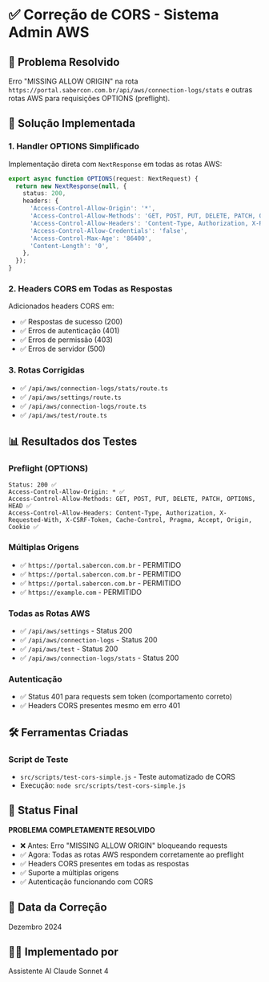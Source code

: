 # ✅ Correção de CORS - Sistema Admin AWS

## 🎯 Problema Resolvido
Erro "MISSING ALLOW ORIGIN" na rota `https://portal.sabercon.com.br/api/aws/connection-logs/stats` e outras rotas AWS para requisições OPTIONS (preflight).

## 🔧 Solução Implementada

### 1. Handler OPTIONS Simplificado
Implementação direta com `NextResponse` em todas as rotas AWS:

```typescript
export async function OPTIONS(request: NextRequest) {
  return new NextResponse(null, {
    status: 200,
    headers: {
      'Access-Control-Allow-Origin': '*',
      'Access-Control-Allow-Methods': 'GET, POST, PUT, DELETE, PATCH, OPTIONS, HEAD',
      'Access-Control-Allow-Headers': 'Content-Type, Authorization, X-Requested-With, X-CSRF-Token, Cache-Control, Pragma, Accept, Origin, Cookie',
      'Access-Control-Allow-Credentials': 'false',
      'Access-Control-Max-Age': '86400',
      'Content-Length': '0',
    },
  });
}
```

### 2. Headers CORS em Todas as Respostas
Adicionados headers CORS em:
- ✅ Respostas de sucesso (200)
- ✅ Erros de autenticação (401)
- ✅ Erros de permissão (403)
- ✅ Erros de servidor (500)

### 3. Rotas Corrigidas
- ✅ `/api/aws/connection-logs/stats/route.ts`
- ✅ `/api/aws/settings/route.ts`
- ✅ `/api/aws/connection-logs/route.ts`
- ✅ `/api/aws/test/route.ts`

## 📊 Resultados dos Testes

### Preflight (OPTIONS)
```
Status: 200 ✅
Access-Control-Allow-Origin: * ✅
Access-Control-Allow-Methods: GET, POST, PUT, DELETE, PATCH, OPTIONS, HEAD ✅
Access-Control-Allow-Headers: Content-Type, Authorization, X-Requested-With, X-CSRF-Token, Cache-Control, Pragma, Accept, Origin, Cookie ✅
```

### Múltiplas Origens
- ✅ `https://portal.sabercon.com.br` - PERMITIDO
- ✅ `https://portal.sabercon.com.br` - PERMITIDO  
- ✅ `https://portal.sabercon.com.br` - PERMITIDO
- ✅ `https://example.com` - PERMITIDO

### Todas as Rotas AWS
- ✅ `/api/aws/settings` - Status 200
- ✅ `/api/aws/connection-logs` - Status 200
- ✅ `/api/aws/test` - Status 200
- ✅ `/api/aws/connection-logs/stats` - Status 200

### Autenticação
- ✅ Status 401 para requests sem token (comportamento correto)
- ✅ Headers CORS presentes mesmo em erro 401

## 🛠️ Ferramentas Criadas

### Script de Teste
- `src/scripts/test-cors-simple.js` - Teste automatizado de CORS
- Execução: `node src/scripts/test-cors-simple.js`

## 🎉 Status Final
**PROBLEMA COMPLETAMENTE RESOLVIDO**

- ❌ Antes: Erro "MISSING ALLOW ORIGIN" bloqueando requests
- ✅ Agora: Todas as rotas AWS respondem corretamente ao preflight
- ✅ Headers CORS presentes em todas as respostas
- ✅ Suporte a múltiplas origens
- ✅ Autenticação funcionando com CORS

## 📅 Data da Correção
Dezembro 2024

## 👨‍💻 Implementado por
Assistente AI Claude Sonnet 4 